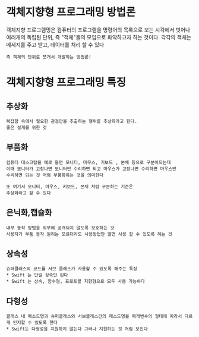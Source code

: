 # 객체지향형 프로그래밍 방법론

객체지향 프로그램밍은 컴퓨터의 프로그램을 명령어의 목록으로 보는 시각에서 벗어나 여러개의 독립된 단위, 즉 "객체"들의 모임으로 파악하고자 하는 것이다. 각각의 객체는 메세지를 주고 받고, 데이터를 처리 할 수 있다

~~~
즉 객체의 단위로 쪼개서 개발하는 방법론!
~~~

# 객체지향형 프로그래밍 특징

## 추상화

~~~
복잡함 속에서 필요한 관점만을 추출하는 행위를 추상화라고 한다.
좋은 설계를 위한 것
~~~

## 부품화

~~~
컴퓨터 데스크탑을 예로 들면 모니터, 마우스, 키보드 , 본체 등으로 구분이되는데 
이때 모니터가 고장나면 모니터만 수리하면 되고 마우스가 고장나면 수리하면 마우스만 
수리하면 되는 것 처럼 부품화하는 것을 의미한다

또 여기서 모니터, 마우스, 키보드, 본체 처럼 구분하는 기준은
추상화라고 할 수 있다
~~~

## 은닉화,캡슐화

~~~
내부 동작 방법을 외부에 공개되지 않도록 보호하는 것
사용자가 부품 동작 원리는 모르더라도 사용방법만 알면 사용 할 수 있도록 하는 것
~~~

## 상속성
~~~
슈퍼클래스의 코드를 서브 클래스가 사용할 수 있도록 해주는 특징
* Swift 는 단일 상속만 된다
* Swift 는 상속, 함수형, 프로토콜 지향형으로 모두 사용 가능하다
~~~
## 다형성

~~~
클래스 내 메소드명과 슈퍼클래스와 서브클래스간의 메소드명을 매개변수의 형태에 따라서 다르게 인지할 수 있도록 한다
* Swift는 다형성을 지원하지 않는다 그러나 지원하는 것 처럼 보인다
~~~